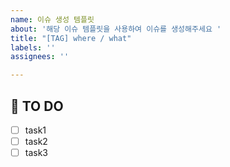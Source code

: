 ```yaml
---
name: 이슈 생성 템플릿
about: '해당 이슈 템플릿을 사용하여 이슈를 생성해주세요 '
title: "[TAG] where / what"
labels: ''
assignees: ''

---
```


## 🚩 TO DO
- [ ] task1
- [ ] task2
- [ ] task3

<!-- TO DO task를 상세하게 나눠주세요! -->
